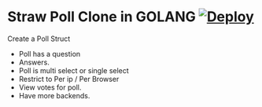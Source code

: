 # Straw Poll Clone in GOLANG [![Deploy](https://www.herokucdn.com/deploy/button.svg)](https://heroku.com/deploy)

Create a Poll Struct
 - Poll has a question
 - Answers.
 - Poll is multi select or single select
 - Restrict to Per ip / Per Browser
 - View votes for poll.
 - Have more backends. 
 
